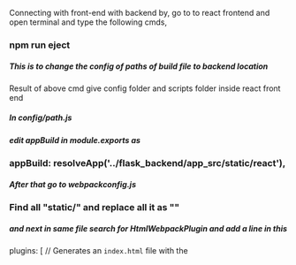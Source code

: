 Connecting with front-end with backend by,
go to to react frontend and open terminal and type the following cmds,



### npm run eject 
##### This is to change the config of paths of build file to backend location
Result of above cmd give config folder and scripts folder inside react front end


##### In config/path.js
##### edit appBuild in module.exports as   
### appBuild: resolveApp('../flask_backend/app_src/static/react'),


##### After that go to webpackconfig.js  
### Find all "static/" and replace all it as ""

##### and next in same file search for HtmlWebpackPlugin and add a line in this
plugins: [
      // Generates an `index.html` file with the <script> injected.
      new HtmlWebpackPlugin(
        Object.assign(
          {},
          {
            inject: true,
            template: paths.appHtml
          },

##### as
### filename: '../../templates/index.html'
  
plugins: [
      // Generates an `index.html` file with the <script> injected.
      new HtmlWebpackPlugin(
        Object.assign(
          {},
          {
            inject: true,
            template: paths.appHtml,
            filename: '../../templates/index.html'
          },


and then 
##### go to packages.json and add line in this
{
  "name": "bookingapp",
  "version": "0.1.0",
  "private": true,

##### as
### "homepage": "/static/react",
{
  "name": "bookingapp",
  "version": "0.1.0",
  "private": true,
  "homepage": "/static/react",


##### Finally type the cmd
### npm run build 
##### it will build the frontend inside flaskbackend/appsrc/ in static and templates

